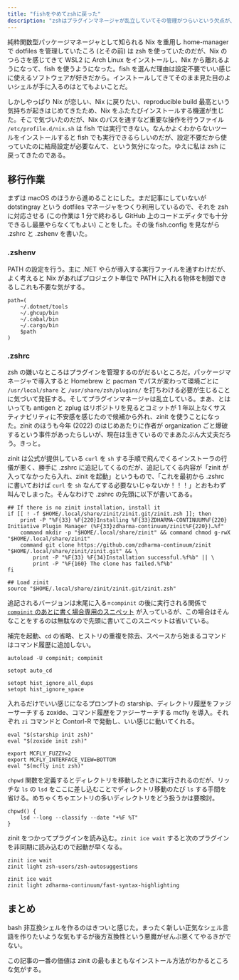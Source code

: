 ```yaml
---
title: "fishをやめてzshに戻った"
description: "zshはプラグインマネージャが乱立していてその管理がつらいという欠点が、fishには既存シェルスクリプトとの互換性がないという欠点がある。好きな地獄を選んでよ"
---
```


純粋関数型パッケージマネージャとして知られる Nix を重用し home-manager で dotfiles を管理していたころ (とその前) は zsh を使っていたのだが、Nix のつらさを感じてきて WSL2 に Arch Linux をインストールし、Nix から離れるようになって、fish を使うようになった。fish を選んだ理由は設定不要でいい感じに使えるソフトウェアが好きだから。インストールしてきてそのまま見た目のよいシェルが手に入るのはとてもよいことだ。

しかしやっぱり Nix が恋しい、Nix に戻りたい、reproducible build 最高という気持ちが起きはじめてきたため、Nix をふたたびインストールする機運が生じた。そこで気づいたのだが、Nix のパスを通すなど重要な操作を行うファイル `/etc/profile.d/nix.sh` は fish では実行できない。なんかよくわからないツールをインストールすると fish でも実行できるらしいのだが、設定不要だから使っていたのに結局設定が必要なんて、という気分になった。ゆえに私は zsh に戻ってきたのである。

## 移行作業

まずは macOS のほうから進めることにした。まだ記事にしていないが dotstingray という dotfiles マネージャをつくり利用しているので、それを zsh に対応させる (この作業は 1 分で終わるし GitHub 上のコードエディタでも十分できるし最悪やらなくてもよい) ことをした。その後 fish.config を見ながら .zshrc と .zshenv を書いた。

### .zshenv

PATH の設定を行う。主に .NET やらが導入する実行ファイルを通すわけだが、よく考えると Nix があればプロジェクト単位で PATH に入れる物体を制御できるしこれも不要な気がする。

```
path=(
    ~/.dotnet/tools
    ~/.ghcup/bin
    ~/.cabal/bin
    ~/.cargo/bin
    $path
)
```

### .zshrc

zsh の嫌いなところはプラグインを管理するのがだるいところだ。パッケージマネージャで導入すると Homebrew と pacman でパスが変わって環境ごとに `/usr/local/share` と `/usr/share/zsh/plugins/` を打ちわける必要が生じることに気づいて発狂する。そしてプラグインマネージャは乱立している。まあ、とはいっても antigen と zplug はリポジトリを見るとコミットが 1 年以上なくサスティナビリティに不安感を感じたので候補から外れ、zinit を使うことになった。zinit のほうも今年 (2022) のはじめあたりに作者が organization ごと爆破するという事件があったらしいが、現在は生きているのでまあたぶん大丈夫だろう。きっと。

zinit は公式が提供している `curl` を `sh` する手順で飛んでくるインストーラの行儀が悪く、勝手に .zshrc に追記してくるのだが、追記してくる内容が「zinit が入ってなかったら入れ、zinit を起動」というもので、「これを最初から .zshrc に書いておけば `curl` を `sh` なんてする必要ないじゃないか！！！」とおもわず叫んでしまった。そんなわけで .zshrc の先頭に以下が書いてある。

```
## If there is no zinit installation, install it
if [[ ! -f $HOME/.local/share/zinit/zinit.git/zinit.zsh ]]; then
    print -P "%F{33} %F{220}Installing %F{33}ZDHARMA-CONTINUUM%F{220} Initiative Plugin Manager (%F{33}zdharma-continuum/zinit%F{220})…%f"
    command mkdir -p "$HOME/.local/share/zinit" && command chmod g-rwX "$HOME/.local/share/zinit"
    command git clone https://github.com/zdharma-continuum/zinit "$HOME/.local/share/zinit/zinit.git" && \
        print -P "%F{33} %F{34}Installation successful.%f%b" || \
        print -P "%F{160} The clone has failed.%f%b"
fi

## Load zinit
source "$HOME/.local/share/zinit/zinit.git/zinit.zsh"
```

追記されるバージョンは末尾に入る=`compinit` の後に実行される関係で [`compinit` のあとに書く場合専用のスニペット](https://github.com/zdharma-continuum/zinit#manual-installation) が入っているが、この場合はそんなことをするのは無駄なので先頭に書いてこのスニペットは省いている。

補完を起動、`cd` の省略、ヒストリの重複を除去、スペースから始まるコマンドはコマンド履歴に追加しない。

```
autoload -U compinit; compinit

setopt auto_cd

setopt hist_ignore_all_dups
setopt hist_ignore_space
```

入れるだけでいい感じになるプロンプトの starship、ディレクトリ履歴をファジーサーチする zoxide、コマンド履歴をファジーサーチする mcfly を導入。それぞれ `zi` コマンドと Contorl-R で発動し、いい感じに動いてくれる。

```
eval "$(starship init zsh)"
eval "$(zoxide init zsh)"

export MCFLY_FUZZY=2
export MCFLY_INTERFACE_VIEW=BOTTOM
eval "$(mcfly init zsh)"
```

`chpwd` 関数を定義するとディレクトリを移動したときに実行されるのだが、リッチな `ls` の `lsd` をここに差し込むことでディレクトリ移動のたび `ls` する手間を省ける。めちゃくちゃエントリの多いディレクトリをどう扱うかは要検討。

```
chpwd() {
    lsd --long --classify --date "+%F %T"
}
```

zinit をつかってプラグインを読み込む。`zinit ice wait` すると次のプラグインを非同期に読み込むので起動が早くなる。

```
zinit ice wait
zinit light zsh-users/zsh-autosuggestions

zinit ice wait
zinit light zdharma-continuum/fast-syntax-highlighting
```

## まとめ

bash 非互換シェルを作るのはきついと感じた。まったく新しい正気なシェル言語を作りたいような気もするが後方互換性という悪魔がぜんぶ悪くてやるきがでない。

この記事の一番の価値は zinit の最もまともなインストール方法がわかるところな気がする。
